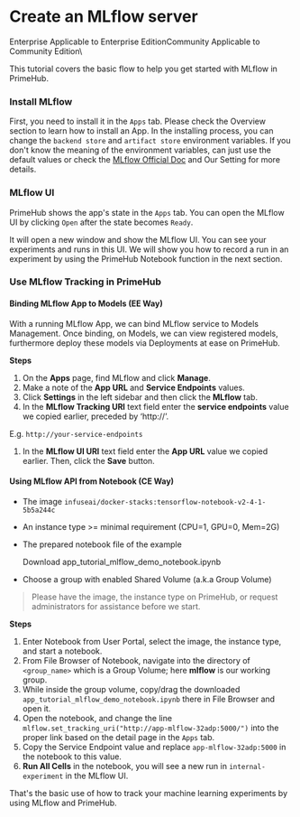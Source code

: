 # Create an MLflow server

Enterprise Applicable to Enterprise EditionCommunity Applicable to Community Edition\


This tutorial covers the basic flow to help you get started with MLflow in PrimeHub.

### Install MLflow

First, you need to install it in the `Apps` tab. Please check the Overview section to learn how to install an App. In the installing process, you can change the `backend store` and `artifact store` environment variables. If you don't know the meaning of the environment variables, can just use the default values or check the [MLflow Official Doc](https://mlflow.org/docs/latest/tracking.html#mlflow-tracking-servers) and Our Setting for more details.

### MLflow UI

PrimeHub shows the app's state in the `Apps` tab. You can open the MLflow UI by clicking `Open` after the state becomes `Ready`.

It will open a new window and show the MLflow UI. You can see your experiments and runs in this UI. We will show you how to record a run in an experiment by using the PrimeHub Notebook function in the next section.

### Use MLflow Tracking in PrimeHub

#### Binding MLflow App to Models (EE Way)

With a running MLflow App, we can bind MLflow service to Models Management. Once binding, on Models, we can view registered models, furthermore deploy these models via Deployments at ease on PrimeHub.

**Steps**

1. On the **Apps** page, find MLflow and click **Manage**.
2. Make a note of the **App URL** and **Service Endpoints** values.
3. Click **Settings** in the left sidebar and then click the **MLflow** tab.
4. In the **MLflow Tracking URI** text field enter the **service endpoints** value we copied earlier, preceded by ‘http://’.

E.g. `http://your-service-endpoints`

1. In the **MLflow UI URI** text field enter the **App URL** value we copied earlier. Then, click the **Save** button.

#### Using MLflow API from Notebook (CE Way)

* The image `infuseai/docker-stacks:tensorflow-notebook-v2-4-1-5b5a244c`
* An instance type >= minimal requirement (CPU=1, GPU=0, Mem=2G)
*   The prepared notebook file of the example

    Download app\_tutorial\_mlflow\_demo\_notebook.ipynb
* Choose a group with enabled Shared Volume (a.k.a Group Volume)

> Please have the image, the instance type on PrimeHub, or request administrators for assistance before we start.

**Steps**

1. Enter Notebook from User Portal, select the image, the instance type, and start a notebook.
2. From File Browser of Notebook, navigate into the directory of `<group_name>` which is a Group Volume; here **mlflow** is our working group.
3. While inside the group volume, copy/drag the downloaded `app_tutorial_mlflow_demo_notebook.ipynb` there in File Browser and open it.
4. Open the notebook, and change the line `mlflow.set_tracking_uri("http://app-mlflow-32adp:5000/")` into the proper link based on the detail page in the `Apps` tab.
5. Copy the Service Endpoint value and replace `app-mlflow-32adp:5000` in the notebook to this value.
6. **Run All Cells** in the notebook, you will see a new run in `internal-experiment` in the MLflow UI.

That's the basic use of how to track your machine learning experiments by using MLflow and PrimeHub.
